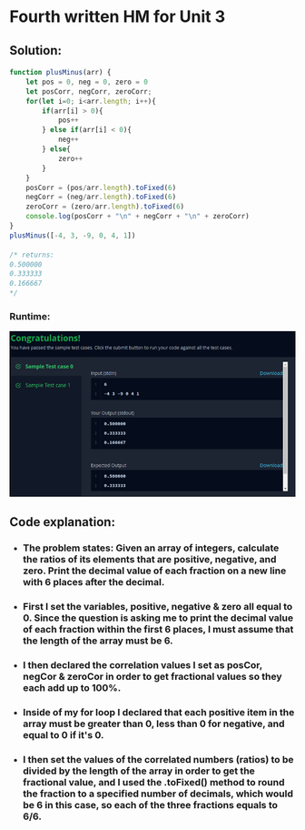 # Fourth written HM for Unit 3

## Solution: 
```JavaScript
function plusMinus(arr) {
    let pos = 0, neg = 0, zero = 0
    let posCorr, negCorr, zeroCorr;
    for(let i=0; i<arr.length; i++){
        if(arr[i] > 0){
            pos++
        } else if(arr[i] < 0){
            neg++
        } else{
            zero++
        }
    }
    posCorr = (pos/arr.length).toFixed(6)
    negCorr = (neg/arr.length).toFixed(6)
    zeroCorr = (zero/arr.length).toFixed(6)
    console.log(posCorr + "\n" + negCorr + "\n" + zeroCorr)
}
plusMinus([-4, 3, -9, 0, 4, 1])

/* returns:
0.500000
0.333333
0.166667
*/
```

### Runtime: 
![](/public/plusMinusSuccess.png)

## Code explanation: 
* ### The problem states: Given an array of integers, calculate the ratios of its elements that are positive, negative, and zero. Print the decimal value of each fraction on a new line with 6 places after the decimal.

* ### First I set the variables, positive, negative & zero all equal to 0. Since the question is asking me to print the decimal value of each fraction within the first 6 places, I must assume that the length of the array must be 6. 

* ### I then declared the correlation values I set as posCor, negCor & zeroCor in order to get fractional values so they each add up to 100%. 

* ### Inside of my for loop I declared that each positive item in the array must be greater than 0, less than 0 for negative, and equal to 0 if it's 0. 

* ### I then set the values of the correlated numbers (ratios) to be divided by the length of the array in order to get the fractional value, and I used the .toFixed() method to round the fraction to a specified number of decimals, which would be 6 in this case, so each of the three fractions equals to 6/6. 